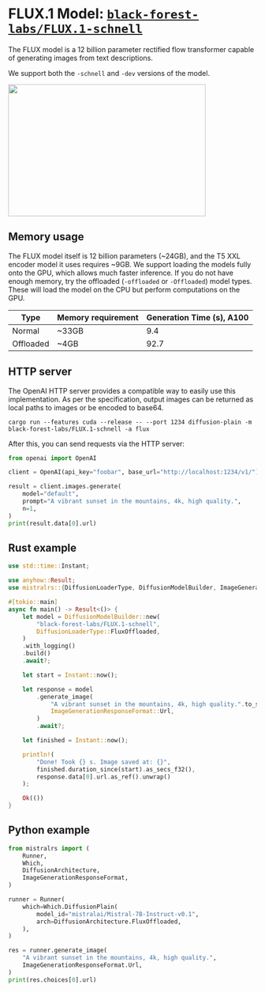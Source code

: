 # FLUX.1 Model: [`black-forest-labs/FLUX.1-schnell`](https://huggingface.co/black-forest-labs/FLUX.1-schnell)

The FLUX model is a 12 billion parameter rectified flow transformer capable of generating images from text descriptions.

We support both the `-schnell` and `-dev` versions of the model.

<img src="https://github.com/user-attachments/assets/82bf5009-e3e9-402b-acf9-c48a52c7721b" width = "400" height = "267">

## Memory usage

The FLUX model itself is 12 billion parameters (~24GB), and the T5 XXL encoder model it uses requires ~9GB. We support loading the models fully onto the GPU, which allows much faster inference. If you do not have enough memory, try the offloaded (`-offloaded` or `-Offloaded`) model types. These will load the model on the CPU but perform computations on the GPU.

| Type      | Memory requirement | Generation Time (s), A100 |
| --------- | ------------------ | ------------------------- |
| Normal    | ~33GB              | 9.4                       |
| Offloaded | ~4GB               | 92.7                      |

## HTTP server

The OpenAI HTTP server provides a compatible way to easily use this implementation. As per the specification, output images can be returned as local paths to images or be encoded to base64.

```
cargo run --features cuda --release -- --port 1234 diffusion-plain -m black-forest-labs/FLUX.1-schnell -a flux
```

After this, you can send requests via the HTTP server:

```py
from openai import OpenAI

client = OpenAI(api_key="foobar", base_url="http://localhost:1234/v1/")

result = client.images.generate(
    model="default",
    prompt="A vibrant sunset in the mountains, 4k, high quality.",
    n=1,
)
print(result.data[0].url)
```

## Rust example

```rust
use std::time::Instant;

use anyhow::Result;
use mistralrs::{DiffusionLoaderType, DiffusionModelBuilder, ImageGenerationResponseFormat};

#[tokio::main]
async fn main() -> Result<()> {
    let model = DiffusionModelBuilder::new(
        "black-forest-labs/FLUX.1-schnell",
        DiffusionLoaderType::FluxOffloaded,
    )
    .with_logging()
    .build()
    .await?;

    let start = Instant::now();

    let response = model
        .generate_image(
            "A vibrant sunset in the mountains, 4k, high quality.".to_string(),
            ImageGenerationResponseFormat::Url,
        )
        .await?;

    let finished = Instant::now();

    println!(
        "Done! Took {} s. Image saved at: {}",
        finished.duration_since(start).as_secs_f32(),
        response.data[0].url.as_ref().unwrap()
    );

    Ok(())
}

```

## Python example

```py
from mistralrs import (
    Runner,
    Which,
    DiffusionArchitecture,
    ImageGenerationResponseFormat,
)

runner = Runner(
    which=Which.DiffusionPlain(
        model_id="mistralai/Mistral-7B-Instruct-v0.1",
        arch=DiffusionArchitecture.FluxOffloaded,
    ),
)

res = runner.generate_image(
    "A vibrant sunset in the mountains, 4k, high quality.",
    ImageGenerationResponseFormat.Url,
)
print(res.choices[0].url)
```
